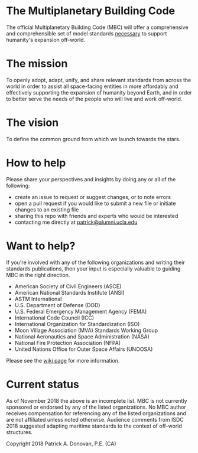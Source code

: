 # The Multiplanetary Building Code
The official Multiplanetary Building Code (MBC) will offer a comprehensive and comprehensible set of model standards [necessary](https://github.com/Engineer1119/space-bc/wiki) to support humanity's expansion off-world.

# The mission
To openly adopt, adapt, unify, and share relevant standards from across the world in order to assist all space-facing entities in more affordably and effectively supporting the expansion of humanity beyond Earth, and in order to better serve the needs of the people who will live and work off-world.

# The vision
To define the common ground from which we launch towards the stars.

# How to help
Please share your perspectives and insights by doing any or all of the following:
- create an issue to request or suggest changes, or to note errors
- open a pull request if you would like to submit a new file or initiate changes to an existing file
- sharing this repo with friends and experts who would be interested
- contacting me directly at patrick@alumni.ucla.edu 

# Want to help?
If you're involved with any of the following organizations and writing their standards publications, then your input is especially valuable to guiding MBC in the right direction.
- American Society of Civil Engineers (ASCE)
- American National Standards Institute (ANSI)
- ASTM International
- U.S. Department of Defense (DOD)
- U.S. Federal Emergency Management Agency (FEMA) 
- International Code Council (ICC)
- International Organization for Standardization (ISO)
- Moon Village Association (MVA) Standards Working Group
- National Aeronautics and Space Administration (NASA)
- National Fire Protection Association (NFPA)
- United Nations Office for Outer Space Affairs (UNOOSA)

Please see the [wiki page](https://github.com/Engineer1119/space-bc/wiki/Who-can-help%3F) for more information.

# Current status

As of November 2018 the above is an incomplete list. MBC is not currently sponsored or endorsed by any of the listed organizations. No MBC author receives compensation for referencing any of the listed organizations and are not affiliated unless noted otherwise. Audience comments from ISDC 2018 suggested adapting maritime standards to the context of off-world structures.

Copyright 2018 Patrick A. Donovan, P.E. (CA)
